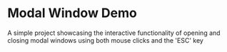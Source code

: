 # Modal Window Demo
 A simple project showcasing the interactive functionality of opening and closing modal windows using both mouse clicks and the 'ESC' key
